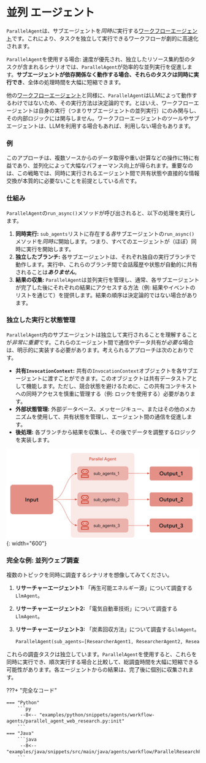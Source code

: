 # 並列 エージェント

`ParallelAgent`は、サブエージェントを*同時に*実行する[ワークフローエージェント](index.md)です。これにより、タスクを独立して実行できるワークフローが劇的に高速化されます。

`ParallelAgent`を使用する場合: 速度が優先され、独立したリソース集約型のタスクが含まれるシナリオでは、`ParallelAgent`が効率的な並列実行を促進します。**サブエージェントが依存関係なく動作する場合、それらのタスクは同時に実行でき**、全体の処理時間を大幅に短縮できます。

他の[ワークフローエージェント](index.md)と同様に、`ParallelAgent`はLLMによって動作するわけではないため、その実行方法は決定論的です。とはいえ、ワークフローエージェントは自身の実行（つまりサブエージェントの並列実行）にのみ関与し、その内部ロジックには関与しません。ワークフローエージェントのツールやサブエージェントは、LLMを利用する場合もあれば、利用しない場合もあります。

### 例

このアプローチは、複数ソースからのデータ取得や重い計算などの操作に特に有益であり、並列化によって大幅なパフォーマンス向上が得られます。重要なのは、この戦略では、同時に実行されるエージェント間で共有状態や直接的な情報交換が本質的に必要ないことを前提としている点です。

### 仕組み

`ParallelAgent`の`run_async()`メソッドが呼び出されると、以下の処理を実行します。

1.  **同時実行:** `sub_agents`リストに存在する*各*サブエージェントの`run_async()`メソッドを*同時に*開始します。つまり、すべてのエージェントが（ほぼ）同時に実行を開始します。
2.  **独立したブランチ:** 各サブエージェントは、それぞれ独自の実行ブランチで動作します。実行中、これらのブランチ間で会話履歴や状態が自動的に共有されることは***ありません***。
3.  **結果の収集:** `ParallelAgent`は並列実行を管理し、通常、各サブエージェントが完了した後にそれぞれの結果にアクセスする方法（例: 結果やイベントのリストを通じて）を提供します。結果の順序は決定論的ではない場合があります。

### 独立した実行と状態管理

`ParallelAgent`内のサブエージェントは独立して実行されることを理解することが*非常に重要*です。これらのエージェント間で通信やデータ共有が*必要な*場合は、明示的に実装する必要があります。考えられるアプローチは次のとおりです。

*   **共有`InvocationContext`:** 共有の`InvocationContext`オブジェクトを各サブエージェントに渡すことができます。このオブジェクトは共有データストアとして機能します。ただし、競合状態を避けるために、この共有コンテキストへの同時アクセスを慎重に管理する（例: ロックを使用する）必要があります。
*   **外部状態管理:** 外部データベース、メッセージキュー、またはその他のメカニズムを使用して、共有状態を管理し、エージェント間の通信を促進します。
*   **後処理:** 各ブランチから結果を収集し、その後でデータを調整するロジックを実装します。

![Parallel Agent](../../assets/parallel-agent.png){: width="600"}

### 完全な例: 並列ウェブ調査

複数のトピックを同時に調査するシナリオを想像してみてください。

1.  **リサーチャーエージェント1:** 「再生可能エネルギー源」について調査する`LlmAgent`。
2.  **リサーチャーエージェント2:** 「電気自動車技術」について調査する`LlmAgent`。
3.  **リサーチャーエージェント3:** 「炭素回収方法」について調査する`LlmAgent`。

    ```py
    ParallelAgent(sub_agents=[ResearcherAgent1, ResearcherAgent2, ResearcherAgent3])
    ```

これらの調査タスクは独立しています。`ParallelAgent`を使用すると、これらを同時に実行でき、順次実行する場合と比較して、総調査時間を大幅に短縮できる可能性があります。各エージェントからの結果は、完了後に個別に収集されます。

???+ "完全なコード"

    === "Python"
        ```py
         --8<-- "examples/python/snippets/agents/workflow-agents/parallel_agent_web_research.py:init"
        ```
    === "Java"
        ```java
         --8<-- "examples/java/snippets/src/main/java/agents/workflow/ParallelResearchPipeline.java:full_code"
        ```